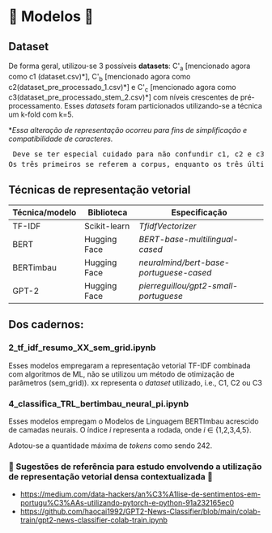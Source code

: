 # 🤖 Modelos 🤖

## Dataset
De forma geral, utilizou-se 3 possíveis **datasets**: C'<sub>a</sub> [mencionado agora como c1 (dataset.csv)\*], C'<sub>b</sub> [mencionado agora como c2(dataset_pre_processado_1.csv)\*] e C'<sub>c</sub> [mencionado agora como c3(dataset_pre_processado_stem_2.csv)\*] com níveis crescentes de pré-processamento. Esses _datasets_ foram particionados utilizando-se a técnica um k-fold com k=5.


*_Essa alteração de representação ocorreu para fins de simplificação e compatibilidade de caracteres._


<pre> Deve se ter especial cuidado para não confundir c1, c2 e c3 com C'<sub>1</sub>, C'<sub>2</sub> e C'<sub>3</sub>. 
Os três primeiros se referem a corpus, enquanto os três últimos a partições do k-fold</pre>

## Técnicas de representação vetorial

|	  **Técnica/modelo** | **Biblioteca**  | **Especificação** |
| ------------- | ------------- | ------------- |
| TF-IDF | Scikit-learn    | *TfidfVectorizer*  |
|BERT  | Hugging Face    | *BERT-base-multilingual-cased*  |
| BERTimbau    | Hugging Face  | *neuralmind/bert-base-portuguese-cased*   |
| GPT-2  | Hugging Face    | *pierreguillou/gpt2-small-portuguese* |







## Dos cadernos:

### 2_tf_idf_resumo_XX_sem_grid.ipynb
Esses modelos empregaram a representação vetorial TF-IDF combinada com algoritmos de ML, não se utilizou um método de otimização de parâmetros (sem_grid)).
xx representa o _dataset_ utilizado, i.e., C1, C2 ou C3



### 4_classifica_TRL_bertimbau_neural_pi.ipynb

Esses modelos empregam o Modelos de Linguagem BERTImbau  acrescido de camadas neurais. O índice _i_ representa a rodada, onde _i_ &#x2208; {1,2,3,4,5}.

Adotou-se a quantidade máxima de _tokens_ como sendo 242.






  ### 📝 Sugestões de referência para estudo envolvendo a utilização de representação vetorial densa contextualizada 📝
- https://medium.com/data-hackers/an%C3%A1lise-de-sentimentos-em-portugu%C3%AAs-utilizando-pytorch-e-python-91a232165ec0
- https://github.com/haocai1992/GPT2-News-Classifier/blob/main/colab-train/gpt2-news-classifier-colab-train.ipynb
